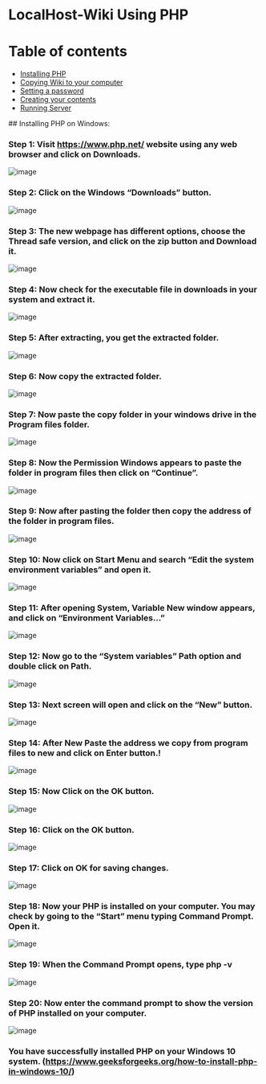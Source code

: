 # LocalHost-Wiki Using PHP

Table of contents
=================

<!--ts-->
  * [Installing PHP](#php)
  * [Copying Wiki to your computer](#wikitocomputer)
  * [Setting a password](#setpass)
  * [Creating your contents](#creatingcontents)
  * [Running Server](#runserver)
<!--te-->

<a name="php"/>
## Installing PHP on Windows:

### Step 1: Visit https://www.php.net/ website using any web browser and click on Downloads.
![image](https://github.com/Vasilis414/LocalHost-Wiki/assets/83064774/eb48b97c-ea6c-4179-bbe6-d7c179ccec2f)
### Step 2: Click on the Windows “Downloads” button.
![image](https://github.com/Vasilis414/LocalHost-Wiki/assets/83064774/f110b09e-d161-4a4d-9fea-c9ee8fcf3abd)
### Step 3: The new webpage has different options, choose the Thread safe version, and click on the zip button and Download it.
![image](https://github.com/Vasilis414/LocalHost-Wiki/assets/83064774/d3409e5f-071b-41f9-a615-7b3440d4420f)
### Step 4: Now check for the executable file in downloads in your system and extract it.
![image](https://github.com/Vasilis414/LocalHost-Wiki/assets/83064774/b8d140f3-6be3-4aa7-8b0b-c51ab7b974b3)
### Step 5: After extracting, you get the extracted folder.
![image](https://github.com/Vasilis414/LocalHost-Wiki/assets/83064774/0d1e2f36-1557-4cd9-bdab-2f3053a7318e)
### Step 6: Now copy the extracted folder.
![image](https://github.com/Vasilis414/LocalHost-Wiki/assets/83064774/3ffdd728-5e6d-40ec-86b0-d4d5bfef2142)
### Step 7: Now paste the copy folder in your windows drive in the Program files folder.
![image](https://github.com/Vasilis414/LocalHost-Wiki/assets/83064774/cbbf6690-dea5-4bc4-adc1-f3a6674ff261)
### Step 8: Now the Permission Windows appears to paste the folder in program files then click on “Continue”.
![image](https://github.com/Vasilis414/LocalHost-Wiki/assets/83064774/aef766d7-1d00-40f2-af75-b80d98acb367)
### Step 9: Now after pasting the folder then copy the address of the folder in program files.
![image](https://github.com/Vasilis414/LocalHost-Wiki/assets/83064774/01b106b9-ada8-47d6-97a8-3abf0a9e2da7)
### Step 10: Now click on Start Menu and search “Edit the system environment variables” and open it.
![image](https://github.com/Vasilis414/LocalHost-Wiki/assets/83064774/a6dc39e0-878f-4122-a6f3-e95216565cd2)
### Step 11: After opening System, Variable New window appears, and click on “Environment Variables…”
![image](https://github.com/Vasilis414/LocalHost-Wiki/assets/83064774/d9d3bdf3-e5eb-4548-8b4e-234d0129e86b)
### Step 12: Now go to the “System variables” Path option and double click on Path.
![image](https://github.com/Vasilis414/LocalHost-Wiki/assets/83064774/da552a47-186b-47cc-a69f-849ec6234618)
### Step 13: Next screen will open and click on the “New” button.
![image](https://github.com/Vasilis414/LocalHost-Wiki/assets/83064774/58accb4b-408e-463c-9166-a84654d74e0d)
### Step 14: After New  Paste the address we copy from program files to new and click on Enter button.!
![image](https://github.com/Vasilis414/LocalHost-Wiki/assets/83064774/e9bea56d-68a9-4448-8f75-bd16ef8292f2)
### Step 15: Now Click on the OK button.
![image](https://github.com/Vasilis414/LocalHost-Wiki/assets/83064774/04e8b21a-c839-45d6-aedf-75c20306868d)
### Step 16:  Click on the OK button. 
![image](https://github.com/Vasilis414/LocalHost-Wiki/assets/83064774/db19c740-45b3-426c-b185-73845b49ecb3)
### Step 17: Click on OK for saving changes.
![image](https://github.com/Vasilis414/LocalHost-Wiki/assets/83064774/15c99641-83ec-45e7-877c-0fd70bd5a9cc)
### Step 18: Now your PHP is installed on your computer. You may check by going to the “Start” menu typing Command Prompt. Open it.
![image](https://github.com/Vasilis414/LocalHost-Wiki/assets/83064774/5c0d31fc-d020-4cee-93e5-26da4ee8d230)
### Step 19: When the Command Prompt opens, type php -v
![image](https://github.com/Vasilis414/LocalHost-Wiki/assets/83064774/2d78bed7-5374-47b1-a6bd-7187d8bf018d)
### Step 20: Now enter the command prompt to show the version of PHP installed on your computer.
![image](https://github.com/Vasilis414/LocalHost-Wiki/assets/83064774/962ba0fa-1509-4cb4-bc6b-3b5c487d2cf1)
### You have successfully installed PHP on your Windows 10 system. (https://www.geeksforgeeks.org/how-to-install-php-in-windows-10/)
